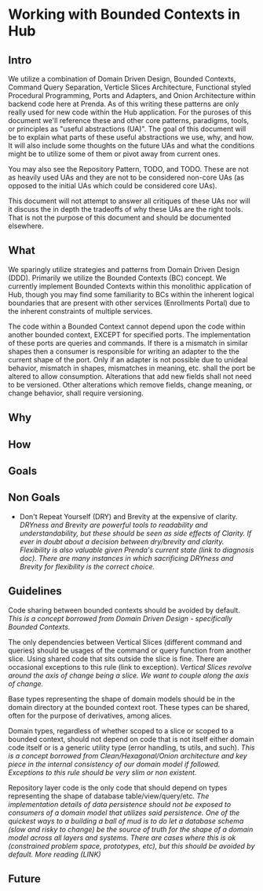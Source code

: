 # Working with Bounded Contexts in Hub

## Intro
We utilize a combination of Domain Driven Design, Bounded Contexts, Command Query Separation, Verticle Slices Architecture, Functional styled Procedural Programming, Ports and Adapters, and Onion Architecture within backend code here at Prenda. As of this writing these patterns are only really used for new code within the Hub application. For the puroses of this document we'll reference these and other core patterns, paradigms, tools, or principles as "useful abstractions (UA)". The goal of this document will be to explain what parts of these useful abstractions we use, why, and how. It will also include some thoughts on the future UAs and what the conditions might be to utilize some of them or pivot away from current ones.

You may also see the Repository Pattern, TODO, and TODO. These are not as heavily used UAs and they are not to be considered non-core UAs (as opposed to the initial UAs which could be considered core UAs). 

This document will not attempt to answer all critiques of these UAs nor will it discuss the in depth the tradeoffs of why these UAs are the right tools. That is not the purpose of this document and should be documented elsewhere.

## What
We sparingly utilize strategies and patterns from Domain Driven Design (DDD). Primarily we utilize the Bounded Contexts (BC) concept. We currently implement Bounded Contexts within this monolithic application of Hub, though you may find some familiarity to BCs within the inherent logical boundaries that are present with other services (Enrollments Portal) due to the inherent constraints of multiple services.

The code within a Bounded Context cannot depend upon the code within another bounded context, EXCEPT for specified ports. The implementation of these ports are queries and commands. If there is a mismatch in similar shapes then a consumer is responsible for writing an adapter to the the current shape of the port. Only if an adapter is not possible due to unideal behavior, mismatch in shapes, mismatches in meaning, etc. shall the port be altered to allow consumption. Alterations that add new fields shall not need to be versioned. Other alterations which remove fields, change meaning, or change behavior, shall require versioning.

## Why

## How

## Goals

## Non Goals
- Don't Repeat Yourself (DRY) and Brevity at the expensive of clarity. *DRYness and Brevity are powerful tools to readability and understandability, but these should be seen as side effects of Clarity. If ever in doubt about a decision between dry/brevity and clarity. Flexibility is also valuable given Prenda's current state (link to diagnosis doc). There are many instances in which sacrificing DRYness and Brevity for flexibility is the correct choice.*

## Guidelines
Code sharing between bounded contexts should be avoided by default. *This is a concept borrowed from Domain Driven Design - specifically Bounded Contexts.*

The only dependencies between Vertical Slices (different command and queries) should be usages of the command or query function from another slice. Using shared code that sits outside the slice is fine. There are occasional exceptions to this rule (link to exception). *Vertical Slices revolve around the axis of change being a slice. We want to couple along the axis of change.*

Base types representing the shape of domain models should be in the domain directory at the bounded context root. These types can be shared, often for the purpose of derivatives, among alices.

Domain types, regardless of whether scoped to a slice or scoped to a bounded context, should not depend on code that is not itself either domain code itself or is a generic utility type (error handling, ts utils, and such). *This is a concept borrowed from Clean/Hexagonal/Onion architecture and key piece in the internal consistency of our domain model if followed. Exceptions to this rule should be very slim or non existent.*

Repository layer code is the only code that should depend on types representing the shape of database table/view/query/etc. *The implementation details of data persistence should not be exposed to consumers of a domain model that utilizes said persistence. One of the quickest ways to a building a ball of mud is to do let a database schema (slow and risky to change) be the source of truth for the shape of a domain model across all layers and systems. There are cases where this is ok (constrained problem space, prototypes, etc), but this should be avoided by default. More reading (LINK)*

## Future
